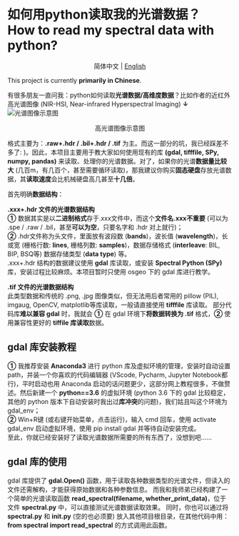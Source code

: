 # 如何用python读取我的光谱数据？<br> How to read my spectral data with python?

</div>
<div align="center">
  
简体中文 | [English](docs/README_en.md)

</div>

This project is currently **primarily in Chinese**.

有很多朋友一直问我：python如何读取**光谱数据/高维度数据**？比如作者的近红外高光谱图像 (NIR-HSI, Near-infrared Hyperspectral Imaging) **↓**
![光谱图像示意图](https://github.com/Bazenr/read-spectral-data-with-python/assets/81945216/041b3c14-92db-437b-ac36-5852d08e044e "test")
<p align="center"> 高光谱图像示意图 </p>

格式主要为：**.raw+.hdr / .bil+.hdr / .tif** 为主。而这一部分的坑，我已经踩差不多了: )。因此，本项目主要用于教大家如何使用现有的库 **(gdal, tifffile, SPy, numpy, pandas)** 来读取、处理你的光谱数据。对了，如果你的光谱**数据量比较大** (几百m，有几百个，甚至需要循环读取)，那我建议你购买**固态硬盘**存放光谱数据，其**读取速度**会比机械硬盘高几甚至**十几倍**。

首先明确**数据结构**：

**.xxx+.hdr 文件的光谱数据结构** <br>
**①** 数据其实是以**二进制格式**存于.xxx文件中，而这个**文件名.xxx不重要** (可以为 .spe / .raw / .bil，甚至**可以为空**，只要名字和 .hdr 对上就行)；<br>
**②** .hdr文件称为头文件，里面放有波段数 (**bands**)，波长值 (**wavelength**)，长或宽 (栅格行数: **lines**, 栅格列数: **samples**)，数据存储格式 (**interleave**: BIL, BIP, BSQ等) 数据存储类型 (**data type**) 等。<br>
.xxx+.hdr 结构的数据建议使用 **gdal** 库读取，或安装 **Spectral Python (SPy)**  库，安装过程比较麻烦。本项目暂时只使用 osgeo 下的 gdal 库进行教学。<br>

**.tif 文件的光谱数据结构** <br>
此类型数据和传统的 .png, .jpg 图像类似，但无法用后者常用的 pillow (PIL), imgaug, OpenCV, matplotlib等库读取，一般请直接使用 **tifffile** 库读取。
部分代码库**难以兼容 gdal** 时，我就会 **①** 在 gdal 环境下**将数据转换为 .tif** 格式，**②** 使用兼容性更好的 **tiffile 库读取**数据。

## gdal 库安装教程

**①** 我推荐安装 **Anaconda3** 进行 python 库及虚拟环境的管理，安装时自动设置 path，并装一个你喜欢的代码编辑器 (VScode, Pycharm, Jupyter Notebook都行)，平时启动也用 Anaconda 启动的话问题更少，这部分网上教程很多，不做赘述。然后新建一个 **python==3.6** 的虚拟环境 (python 3.6 下的 gdal 比较稳定，其他的 python 版本下自动安装时我出过**库冲突**的问题)，我们姑且叫这个环境为 gdal_env；<br>
**②** Win+R键 (或右键开始菜单，点击运行)，输入 cmd 回车，使用 activate gdal_env 启动虚拟环境，使用 pip install gdal 并等待自动安装完成。 <br>
至此，你就已经安装好了读取光谱数据所需要的所有东西了，没想到吧……

## gdal 库的使用

gdal 库提供了 **gdal.Open()** 函数，用于读取各种数据类型的光谱文件，但读入的文件还需解构，才能获得原始数据和各种参数信息。
而我和我师弟已经构建了一个简单的光谱读取函数 **read_spectral(filename, whether_print_data)**，位于文件 **spectral.py** 中，可以直接测试光谱数据读取效果。
同时，你也可以通过将 **spectral.py** 和 **init.py** (空的也必须要) 放入其他项目根目录，在其他代码中用： <br>
**from spectral import read_spectral** 的方式调用此函数。
